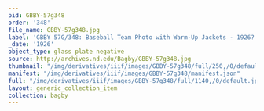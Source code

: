 ```yaml
---
pid: GBBY-57g348
order: '348'
file_name: GBBY-57g348.jpg
label: 'GBBY 57G/348: Baseball Team Photo with Warm-Up Jackets - 1926?'
_date: '1926'
object_type: glass plate negative
source: http://archives.nd.edu/Bagby/GBBY-57g348.jpg
thumbnail: "/img/derivatives/iiif/images/GBBY-57g348/full/250,/0/default.jpg"
manifest: "/img/derivatives/iiif/images/GBBY-57g348/manifest.json"
full: "/img/derivatives/iiif/images/GBBY-57g348/full/1140,/0/default.jpg"
layout: generic_collection_item
collection: bagby
---
```

